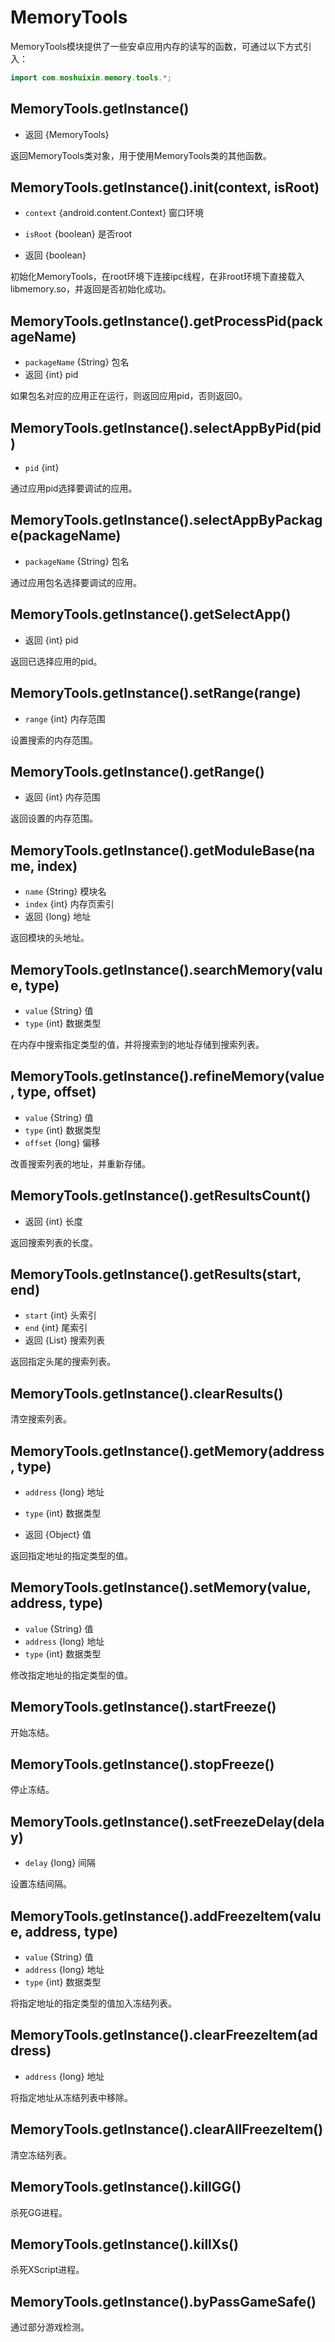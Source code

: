 # MemoryTools



MemoryTools模块提供了一些安卓应用内存的读写的函数，可通过以下方式引入：

```java
import com.moshuixin.memory.tools.*;
```



## MemoryTools.getInstance()

* 返回 {MemoryTools}

返回MemoryTools类对象，用于使用MemoryTools类的其他函数。



## MemoryTools.getInstance().init(context, isRoot)

* `context` {android.content.Context} 窗口环境
* `isRoot` {boolean} 是否root

* 返回 {boolean} 

初始化MemoryTools，在root环境下连接ipc线程，在非root环境下直接载入libmemory.so，并返回是否初始化成功。



## MemoryTools.getInstance().getProcessPid(packageName)

* `packageName` {String} 包名
* 返回 {int} pid

如果包名对应的应用正在运行，则返回应用pid，否则返回0。



## MemoryTools.getInstance().selectAppByPid(pid)

* `pid` {int} 

通过应用pid选择要调试的应用。



## MemoryTools.getInstance().selectAppByPackage(packageName)

* `packageName` {String} 包名

通过应用包名选择要调试的应用。



## MemoryTools.getInstance().getSelectApp()

* 返回 {int} pid

返回已选择应用的pid。



## MemoryTools.getInstance().setRange(range)

* `range` {int} 内存范围

设置搜索的内存范围。



## MemoryTools.getInstance().getRange()

* 返回 {int} 内存范围

返回设置的内存范围。



## MemoryTools.getInstance().getModuleBase(name, index)

* `name` {String} 模块名
* `index` {int} 内存页索引
* 返回 {long} 地址

返回模块的头地址。



## MemoryTools.getInstance().searchMemory(value, type)

* `value` {String} 值
* `type` {int} 数据类型

在内存中搜索指定类型的值，并将搜索到的地址存储到搜索列表。



## MemoryTools.getInstance().refineMemory(value, type, offset)

* `value` {String} 值
* `type` {int} 数据类型
* `offset` {long} 偏移

改善搜索列表的地址，并重新存储。



## MemoryTools.getInstance().getResultsCount()

* 返回 {int} 长度

返回搜索列表的长度。



## MemoryTools.getInstance().getResults(start, end)

* `start` {int} 头索引
* `end` {int} 尾索引
* 返回 {List<Result>} 搜索列表

返回指定头尾的搜索列表。



## MemoryTools.getInstance().clearResults()

清空搜索列表。



## MemoryTools.getInstance().getMemory(address, type)

* `address` {long} 地址
* `type` {int} 数据类型

* 返回 {Object} 值

返回指定地址的指定类型的值。



## MemoryTools.getInstance().setMemory(value, address, type)

* `value` {String} 值
* `address` {long} 地址
* `type` {int} 数据类型

修改指定地址的指定类型的值。



## MemoryTools.getInstance().startFreeze()

开始冻结。



## MemoryTools.getInstance().stopFreeze()

停止冻结。



## MemoryTools.getInstance().setFreezeDelay(delay)

* `delay` {long} 间隔

设置冻结间隔。



## MemoryTools.getInstance().addFreezeItem(value, address, type)

* `value` {String} 值
* `address` {long} 地址
* `type` {int} 数据类型

将指定地址的指定类型的值加入冻结列表。



## MemoryTools.getInstance().clearFreezeItem(address)

* `address` {long} 地址

将指定地址从冻结列表中移除。



## MemoryTools.getInstance().clearAllFreezeItem()

清空冻结列表。



## MemoryTools.getInstance().killGG()

杀死GG进程。



## MemoryTools.getInstance().killXs()

杀死XScript进程。



## MemoryTools.getInstance().byPassGameSafe()

通过部分游戏检测。



